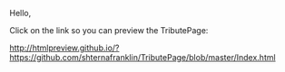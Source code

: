 Hello,

Click on the link so you can preview the TributePage: 

http://htmlpreview.github.io/?https://github.com/shternafranklin/TributePage/blob/master/Index.html
